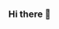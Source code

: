 ### Hi there 👋

<!--
**d-mihir/d-mihir** is a ✨ _special_ ✨ repository because its `README.md` (this file) appears on your GitHub profile.

Here are some ideas to get you started:

- 🔭 I’m currently working on ...
- 🌱 I’m currently learning ...
- 👯 I’m looking to collaborate on ...
- 🤔 I’m looking for help with ...
- 💬 Ask me about ...
- 📫 How to reach me: [mailto](mihirdeshpande1802@gmail.com)
- 😄 Pronouns: ...
- ⚡ Fun fact: ...
-->

